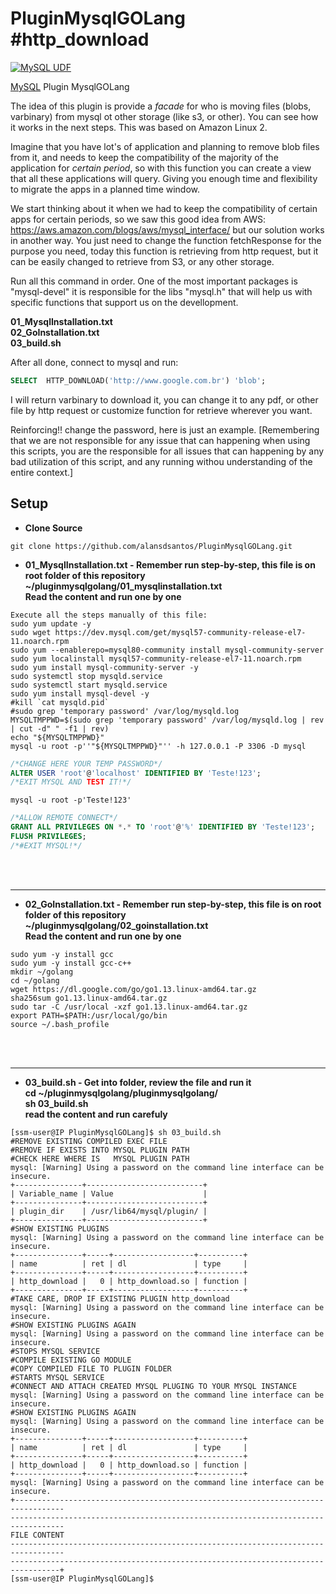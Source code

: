 # PluginMysqlGOLang #http_download
[![MySQL UDF](https://img.shields.io/badge/MySQL-UDF-blue.svg)](https://dev.mysql.com/)

[MySQL](https://dev.mysql.com/) Plugin MysqlGOLang

The idea of this plugin is provide a _facade_ for who is moving files (blobs, varbinary) from mysql ot other storage (like s3, or other). You can see how it works in the next steps. This was based on Amazon Linux 2.

Imagine that you have lot's of application and planning to remove blob files from it, and needs to keep the compatibility of the majority of the application for _certain period_, so with this function you can create a view that all these applications will query. Giving you enough time and flexibility to migrate the apps in a planned time window.

We start thinking about it when we had to keep the compatibility of certain apps for certain periods, so we saw this good idea from AWS: https://aws.amazon.com/blogs/aws/mysql_interface/ but our solution works in another way. You just need to change the function fetchResponse for the purpose you need, today this function is retrieving from http request, but it can be easily changed to retrieve from S3, or any other storage.

Run all this command in order. One of the most important packages is "mysql-devel" it is responsible for the libs "mysql.h" that will help us with specific functions that support us on the devellopment.


**01_MysqlInstallation.txt
</br>02_GoInstallation.txt
</br>03_build.sh**

After all done, connect to mysql and run:
```sql
SELECT  HTTP_DOWNLOAD('http://www.google.com.br') 'blob';
```
I will return varbinary to download it, you can change it to any pdf, or other file by http request or customize function for retrieve wherever you want.

Reinforcing!! change the password, here is just an example.
[Remembering that we are not responsible for any issue that can happening when using this scripts, you are the responsible for all issues that can happening by any bad utilization of this script, and any running withou understanding of the entire context.]


Setup 
---
- **Clone Source**
```shell
git clone https://github.com/alansdsantos/PluginMysqlGOLang.git
```

- **01_MysqlInstallation.txt - Remember run step-by-step, this file is on root folder of this repository
</br>~/pluginmysqlgolang/01_mysqlinstallation.txt
</br>Read the content and run one by one**


```shell
Execute all the steps manually of this file:
sudo yum update -y
sudo wget https://dev.mysql.com/get/mysql57-community-release-el7-11.noarch.rpm
sudo yum --enablerepo=mysql80-community install mysql-community-server
sudo yum localinstall mysql57-community-release-el7-11.noarch.rpm
sudo yum install mysql-community-server -y
sudo systemctl stop mysqld.service
sudo systemctl start mysqld.service
sudo yum install mysql-devel -y
#kill `cat mysqld.pid`
#sudo grep 'temporary password' /var/log/mysqld.log
MYSQLTMPPWD=$(sudo grep 'temporary password' /var/log/mysqld.log | rev | cut -d" " -f1 | rev)
echo "${MYSQLTMPPWD}"
mysql -u root -p''"${MYSQLTMPPWD}"'' -h 127.0.0.1 -P 3306 -D mysql
```

```sql
/*CHANGE HERE YOUR TEMP PASSWORD*/
ALTER USER 'root'@'localhost' IDENTIFIED BY 'Teste!123';
/*EXIT MYSQL AND TEST IT!*/
```
```shell
mysql -u root -p'Teste!123'
```
```sql
/*ALLOW REMOTE CONNECT*/
GRANT ALL PRIVILEGES ON *.* TO 'root'@'%' IDENTIFIED BY 'Teste!123';
FLUSH PRIVILEGES;
/*#EXIT MYSQL!*/
```
</br>
</br>

---
- **02_GoInstallation.txt - Remember run step-by-step, this file is on root folder of this repository
</br>~/pluginmysqlgolang/02_goinstallation.txt
</br>Read the content and run one by one
</br>**

```shell
sudo yum -y install gcc
sudo yum -y install gcc-c++
mkdir ~/golang
cd ~/golang
wget https://dl.google.com/go/go1.13.linux-amd64.tar.gz
sha256sum go1.13.linux-amd64.tar.gz
sudo tar -C /usr/local -xzf go1.13.linux-amd64.tar.gz
export PATH=$PATH:/usr/local/go/bin
source ~/.bash_profile
```
</br>
</br>

---
- **03_build.sh - Get into folder, review the file and run it
</br>cd ~/pluginmysqlgolang/pluginmysqlgolang/
</br>sh 03_build.sh
</br>read the content and run carefuly**

```shell
[ssm-user@IP PluginMysqlGOLang]$ sh 03_build.sh
#REMOVE EXISTING COMPILED EXEC FILE
#REMOVE IF EXISTS INTO MYSQL PLUGIN PATH
#CHECK HERE WHERE IS   MYSQL PLUGIN PATH
mysql: [Warning] Using a password on the command line interface can be insecure.
+---------------+--------------------------+
| Variable_name | Value                    |
+---------------+--------------------------+
| plugin_dir    | /usr/lib64/mysql/plugin/ |
+---------------+--------------------------+
#SHOW EXISTING PLUGINS
mysql: [Warning] Using a password on the command line interface can be insecure.
+---------------+-----+------------------+----------+
| name          | ret | dl               | type     |
+---------------+-----+------------------+----------+
| http_download |   0 | http_download.so | function |
+---------------+-----+------------------+----------+
#TAKE CARE, DROP IF EXISTING PLUGIN http_download
mysql: [Warning] Using a password on the command line interface can be insecure.
#SHOW EXISTING PLUGINS AGAIN
mysql: [Warning] Using a password on the command line interface can be insecure.
#STOPS MYSQL SERVICE
#COMPILE EXISTING GO MODULE
#COPY COMPILED FILE TO PLUGIN FOLDER
#STARTS MYSQL SERVICE
#CONNECT AND ATTACH CREATED MYSQL PLUGING TO YOUR MYSQL INSTANCE
mysql: [Warning] Using a password on the command line interface can be insecure.
#SHOW EXISTING PLUGINS AGAIN
mysql: [Warning] Using a password on the command line interface can be insecure.
+---------------+-----+------------------+----------+
| name          | ret | dl               | type     |
+---------------+-----+------------------+----------+
| http_download |   0 | http_download.so | function |
+---------------+-----+------------------+----------+
mysql: [Warning] Using a password on the command line interface can be insecure.
+---------------------------------------------------------------------------------
----------------------------------------------------------------------------------
FILE CONTENT
----------------------------------------------------------------------------------
---------------------------------------------------------------------------------+
[ssm-user@IP PluginMysqlGOLang]$
```

